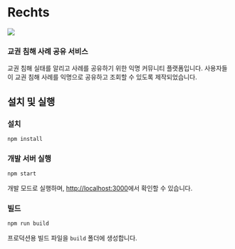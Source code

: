 # Rechts
![](https://private-user-images.githubusercontent.com/118225985/467595600-f805b7b4-0b5a-48ac-ab45-306c1ef17a19.png?jwt=eyJhbGciOiJIUzI1NiIsInR5cCI6IkpXVCJ9.eyJpc3MiOiJnaXRodWIuY29tIiwiYXVkIjoicmF3LmdpdGh1YnVzZXJjb250ZW50LmNvbSIsImtleSI6ImtleTUiLCJleHAiOjE3NTI4MTgxNTksIm5iZiI6MTc1MjgxNzg1OSwicGF0aCI6Ii8xMTgyMjU5ODUvNDY3NTk1NjAwLWY4MDViN2I0LTBiNWEtNDhhYy1hYjQ1LTMwNmMxZWYxN2ExOS5wbmc_WC1BbXotQWxnb3JpdGhtPUFXUzQtSE1BQy1TSEEyNTYmWC1BbXotQ3JlZGVudGlhbD1BS0lBVkNPRFlMU0E1M1BRSzRaQSUyRjIwMjUwNzE4JTJGdXMtZWFzdC0xJTJGczMlMkZhd3M0X3JlcXVlc3QmWC1BbXotRGF0ZT0yMDI1MDcxOFQwNTUwNTlaJlgtQW16LUV4cGlyZXM9MzAwJlgtQW16LVNpZ25hdHVyZT0wZWIzMzUxMjI1ODRkZmNiNGEzMzc1NzkyMTU0ZThjMzFlYzVlZjMxNTg1YWM0YzM2NTAyZTlkZmY5N2EwOTcyJlgtQW16LVNpZ25lZEhlYWRlcnM9aG9zdCJ9.aIcbLqrecR_B0keDNEAQRlcDGGYfgTZCZJEradabSVE)
### 교권 침해 사례 공유 서비스
교권 침해 실태를 알리고 사례를 공유하기 위한 익명 커뮤니티 플랫폼입니다. 사용자들이 교권 침해 사례를 익명으로 공유하고 조회할 수 있도록 제작되었습니다.

## 설치 및 실행

### 설치
```bash
npm install
```

### 개발 서버 실행
```bash
npm start
```
개발 모드로 실행하며, [http://localhost:3000](http://localhost:3000)에서 확인할 수 있습니다.

### 빌드
```bash
npm run build
```
프로덕션용 빌드 파일을 `build` 폴더에 생성합니다.
